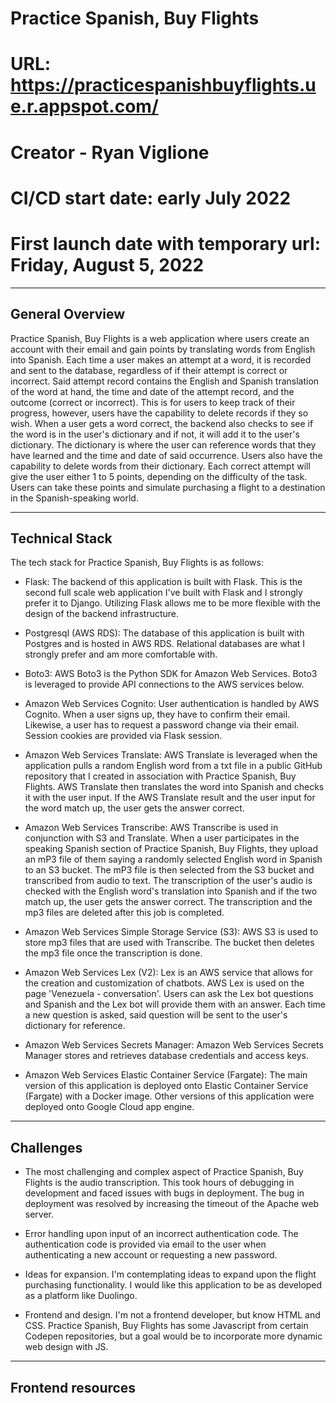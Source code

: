 # Practice Spanish, Buy Flights

# URL: https://practicespanishbuyflights.ue.r.appspot.com/

# Creator - Ryan Viglione 

# CI/CD start date: early July 2022

# First launch date with temporary url: Friday, August 5, 2022

-------------------------------------
General Overview
-------------------------------------
Practice Spanish, Buy Flights is a web application where users create an account with their email and gain points by translating 
words from English into Spanish. Each time a user makes an attempt at a word, it is recorded and sent to the database, regardless
of if their attempt is correct or incorrect. Said attempt record contains the English and Spanish translation of the word at hand,
the time and date of the attempt record, and the outcome (correct or incorrect). This is for users to keep track of their progress, however,
users have the capability to delete records if they so wish. When a user gets a word correct, the backend also checks to see if the word is 
in the user's dictionary and if not, it will add it to the user's dictionary. The dictionary is where the user can reference words that 
they have learned and the time and date of said occurrence. Users also have the capability to delete words from their dictionary. Each correct attempt will give the user either 1 to 5 points, depending on 
the difficulty of the task. Users can take these points and simulate purchasing a flight to a destination in the Spanish-speaking world.

-------------------------------------
Technical Stack
-------------------------------------
The tech stack for Practice Spanish, Buy Flights is as follows:

- Flask: The backend of this application is built with Flask. This is the second full scale web application I've built with Flask and I strongly
prefer it to Django. Utilizing Flask allows me to be more flexible with the design of the backend infrastructure.

- Postgresql (AWS RDS): The database of this application is built with Postgres and is hosted in AWS RDS. Relational databases are what
I strongly prefer and am more comfortable with.

- Boto3: AWS Boto3 is the Python SDK for Amazon Web Services. Boto3 is leveraged to provide API connections to the AWS services below.

- Amazon Web Services Cognito: User authentication is handled by AWS Cognito. When a user signs up, they have to confirm their email. Likewise,
a user has to request a password change via their email. Session cookies are provided via Flask session.

- Amazon Web Services Translate: AWS Translate is leveraged when the application pulls a random English word from a txt file in a public GitHub
repository that I created in association with Practice Spanish, Buy Flights. AWS Translate then translates the word into Spanish and
checks it with the user input. If the AWS Translate result and the user input for the word match up, the user gets the answer correct.

- Amazon Web Services Transcribe: AWS Transcribe is used in conjunction with S3 and Translate. When a user participates in the speaking
Spanish section of Practice Spanish, Buy Flights, they upload an mP3 file of them saying a randomly selected English word in Spanish to
an S3 bucket. The mP3 file is then selected from the S3 bucket and transcribed from audio to text. The transcription of the user's audio
is checked with the English word's translation into Spanish and if the two match up, the user gets the answer correct. The transcription
and the mp3 files are deleted after this job is completed.

- Amazon Web Services Simple Storage Service (S3): AWS S3 is used to store mp3 files that are used with Transcribe. The bucket then
deletes the mp3 file once the transcription is done.

- Amazon Web Services Lex (V2): Lex is an AWS service that allows for the creation and customization of chatbots. AWS Lex is used on the page 'Venezuela - conversation'.
Users can ask the Lex bot questions and Spanish and the Lex bot will provide them with an answer. Each time a new question is asked,
said question will be sent to the user's dictionary for reference. 

- Amazon Web Services Secrets Manager: Amazon Web Services Secrets Manager stores and retrieves database credentials and access keys.

- Amazon Web Services Elastic Container Service (Fargate): The main version of this application is deployed onto Elastic Container 
Service (Fargate) with a Docker image. Other versions of this application were deployed onto Google Cloud app engine. 

-------------------------------------
Challenges
-------------------------------------

- The most challenging and complex aspect of Practice Spanish, Buy Flights is the audio transcription. This took hours of debugging in
development and faced issues with bugs in deployment. The bug in deployment was resolved by increasing the timeout of the Apache web server.

- Error handling upon input of an incorrect authentication code. The authentication code is provided via email to the user when authenticating
a new account or requesting a new password. 

- Ideas for expansion. I'm contemplating ideas to expand upon the flight purchasing functionality.
I would like this application to be as developed as a platform like Duolingo.

- Frontend and design. I'm not a frontend developer, but know HTML and CSS. Practice Spanish, Buy Flights has some Javascript from
certain Codepen repositories, but a goal would be to incorporate more dynamic web design with JS.

-------------------------------------
Frontend resources
-------------------------------------
